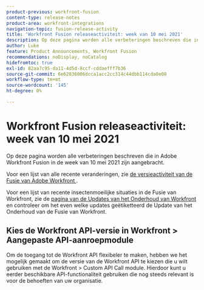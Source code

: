 ```yaml
---
product-previous: workfront-fusion
content-type: release-notes
product-area: workfront-integrations
navigation-topic: fusion-release-activity
title: 'Workfront Fusion releaseactiviteit: week van 10 mei 2021'
description: Op deze pagina worden alle verbeteringen beschreven die in Adobe Workfront Fusion in de week van 10 mei 2021 zijn aangebracht.
author: Luke
feature: Product Announcements, Workfront Fusion
recommendations: noDisplay, noCatalog
hidefromtoc: true
exl-id: 82aa7c95-da11-4d5d-8ccf-cddaefff7b36
source-git-commit: 6e62836006dcca1acc2cc314c44dbb114cda0e08
workflow-type: tm+mt
source-wordcount: '145'
ht-degree: 0%

---
```


# Workfront Fusion releaseactiviteit: week van 10 mei 2021

Op deze pagina worden alle verbeteringen beschreven die in Adobe Workfront Fusion in de week van 10 mei 2021 zijn aangebracht.

Voor een lijst van alle recente veranderingen, zie [ de versieactiviteit van de Fusie van Adobe Workfront ](/help/workfront-fusion/fusion-product-releases/fusion-release-activity.md).

Voor een lijst van recente insectenmoeilijke situaties in de Fusie van Workfront, zie de [ pagina van de Updates van het Onderhoud van Workfront ](https://experienceleague.adobe.com/docs/workfront-known-issues/releases/current-updates.html) en controleer om het even welke updates geëtiketteerd de Update van het Onderhoud van de Fusie van Workfront.

## Kies de Workfront API-versie in Workfront > Aangepaste API-aanroepmodule

Om de toegang tot de Workfront API flexibeler te maken, hebben we het mogelijk gemaakt om de versie van de Workfront API te kiezen die u wilt gebruiken met de Workfront > Custom API Call module. Hierdoor kunt u eerder beschikbare API-functionaliteit gebruiken die nog steeds relevant is voor de behoeften van uw organisatie.
